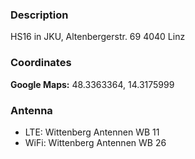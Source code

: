 ### Description
HS16 in JKU, Altenbergerstr. 69 4040 Linz

### Coordinates
**Google Maps:** 48.3363364, 14.3175999

### Antenna 
- LTE: Wittenberg Antennen WB 11
- WiFi: Wittenberg Antennen WB 26


